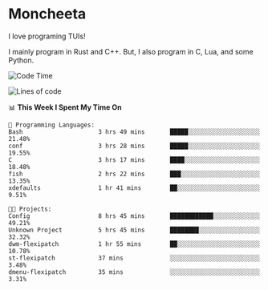# Moncheeta

I love programing TUIs!

I mainly program in Rust and C++. But, I also program in C, Lua, and some Python.

<!--START_SECTION:waka-->
![Code Time](http://img.shields.io/badge/Code%20Time-151%20hrs%2015%20mins-blue)

![Lines of code](https://img.shields.io/badge/From%20Hello%20World%20I%27ve%20Written-15%20Thousand%20lines%20of%20code-blue)

📊 **This Week I Spent My Time On** 

```text
💬 Programming Languages: 
Bash                     3 hrs 49 mins       █████░░░░░░░░░░░░░░░░░░░░   21.48% 
conf                     3 hrs 28 mins       █████░░░░░░░░░░░░░░░░░░░░   19.55% 
C                        3 hrs 17 mins       ████░░░░░░░░░░░░░░░░░░░░░   18.48% 
fish                     2 hrs 22 mins       ███░░░░░░░░░░░░░░░░░░░░░░   13.35% 
xdefaults                1 hr 41 mins        ██░░░░░░░░░░░░░░░░░░░░░░░   9.51%

🐱‍💻 Projects: 
Config                   8 hrs 45 mins       ████████████░░░░░░░░░░░░░   49.21% 
Unknown Project          5 hrs 45 mins       ████████░░░░░░░░░░░░░░░░░   32.32% 
dwm-flexipatch           1 hr 55 mins        ██░░░░░░░░░░░░░░░░░░░░░░░   10.78% 
st-flexipatch            37 mins             ░░░░░░░░░░░░░░░░░░░░░░░░░   3.48% 
dmenu-flexipatch         35 mins             ░░░░░░░░░░░░░░░░░░░░░░░░░   3.31%

```


<!--END_SECTION:waka-->
